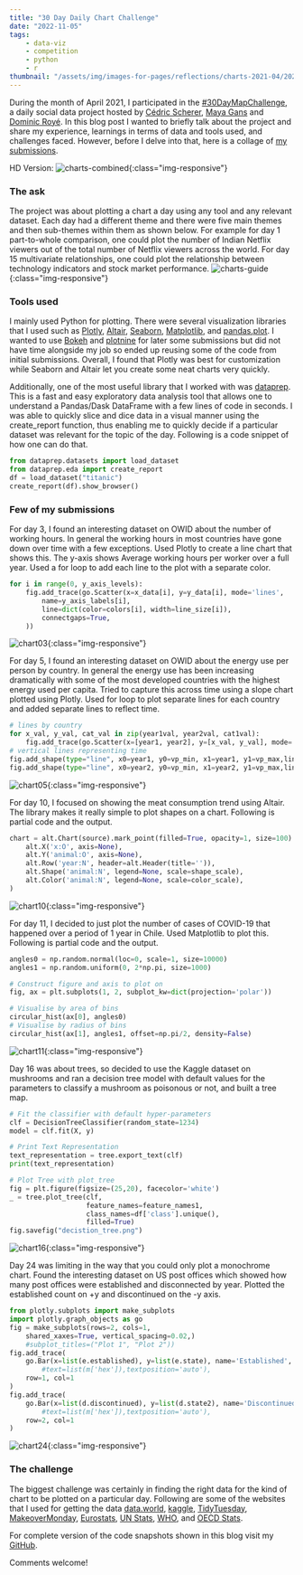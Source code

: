 ```yaml
---
title: "30 Day Daily Chart Challenge"
date: "2022-11-05"
tags:
    - data-viz
    - competition
    - python
    - r
thumbnail: "/assets/img/images-for-pages/reflections/charts-2021-04/2021-04-Charts-Combined2.jpg"
---
```

During the month of April 2021, I participated in the [#30DayMapChallenge](https://github.com/Z3tt/30DayChartChallenge_Collection2021), a daily social data project hosted by [Cédric Scherer](https://github.com/z3tt), [Maya Gans](https://github.com/MayaGans) and [Dominic Royé](https://github.com/dominicroye). In this blog post I wanted to briefly talk about the project and share my experience, learnings in terms of data and tools used, and challenges faced. However, before I delve into that, here is a collage of [my submissions](/assets/img/images-for-pages/reflections/charts-2021-04/2021-04-Charts-Combined.png).

HD Version: ![charts-combined](/assets/img/images-for-pages/reflections/charts-2021-04/2021-04-Charts-Combined2.jpg){:class="img-responsive"}

### The ask
The project was about plotting a chart a day using any tool and any relevant dataset. Each day had a different theme and there were five main themes and then sub-themes within them as shown below. For example for day 1 part-to-whole comparison, one could plot the number of Indian Netflix viewers out of the total number of Netflix viewers across the world. For day 15 multivariate relationships, one could plot the relationship between technology indicators and stock market performance. 
![charts-guide](/assets/img/images-for-pages/reflections/charts-2021-04/2021-04-Charts-Combined3.png){:class="img-responsive"}

### Tools used
I mainly used Python for plotting. There were several visualization libraries that I used such as [Plotly](https://plotly.com/python/), [Altair](https://altair-viz.github.io/), [Seaborn](https://seaborn.pydata.org/), [Matplotlib](https://matplotlib.org/), and [pandas.plot](https://pandas.pydata.org/pandas-docs/stable/reference/api/pandas.DataFrame.plot.html). I wanted to use [Bokeh](https://docs.bokeh.org/en/latest/docs/gallery.html) and [plotnine](https://plotnine.readthedocs.io/en/stable/) for later some submissions but did not have time alongside my job so ended up reusing some of the code from initial submissions. Overall, I found that Plotly was best for customization while Seaborn and Altair let you create some neat charts very quickly.

Additionally, one of the most useful library that I worked with was [dataprep](https://pypi.org/project/dataprep/). This is a fast and easy exploratory data analysis tool that allows one to understand a Pandas/Dask DataFrame with a few lines of code in seconds. I was able to quickly slice and dice data in a visual manner using the create_report function, thus enabling me to quickly decide if a particular dataset was relevant for the topic of the day. Following is a code snippet of how one can do that. 

```python
from dataprep.datasets import load_dataset
from dataprep.eda import create_report
df = load_dataset("titanic")
create_report(df).show_browser()
```

### Few of my submissions
For day 3, I found an interesting dataset on OWID about the number of working hours. In general the working hours in most countries have gone down over time with a few exceptions. Used Plotly to create a line chart that shows this. The y-axis shows Average working hours per worker over a full year. Used a for loop to add each line to the plot with a separate color. 
```python
for i in range(0, y_axis_levels):
    fig.add_trace(go.Scatter(x=x_data[i], y=y_data[i], mode='lines',
        name=y_axis_labels[i],
        line=dict(color=colors[i], width=line_size[i]),
        connectgaps=True,
    ))
```
![chart03](/assets/img/images-for-pages/reflections/charts-2021-04/2021-04-03.png){:class="img-responsive"} 

For day 5, I found an interesting dataset on OWID about the energy use per person by country. In general the energy use has been increasing dramatically with some of the most developed countries with the highest energy used per capita. Tried to capture this across time using a slope chart plotted using Plotly. Used for loop to plot separate lines for each country and added separate lines to reflect time. 
```python
# lines by country
for x_val, y_val, cat_val in zip(year1val, year2val, cat1val):
    fig.add_trace(go.Scatter(x=[year1, year2], y=[x_val, y_val], mode='lines+markers+text', text=[cat_val, cat_val], textposition=['middle left', 'middle right'] ))
# vertical lines representing time
fig.add_shape(type="line", x0=year1, y0=vp_min, x1=year1, y1=vp_max,line=dict(color="Grey",width=2))
fig.add_shape(type="line", x0=year2, y0=vp_min, x1=year2, y1=vp_max,line=dict(color="Grey",width=2))
```
![chart05](/assets/img/images-for-pages/reflections/charts-2021-04/2021-04-05.png){:class="img-responsive"} 

For day 10, I focused on showing the meat consumption trend using Altair. The library makes it really simple to plot shapes on a chart. Following is partial code and the output. 
```python
chart = alt.Chart(source).mark_point(filled=True, opacity=1, size=100).encode(
    alt.X('x:O', axis=None),
    alt.Y('animal:O', axis=None),
    alt.Row('year:N', header=alt.Header(title='')),
    alt.Shape('animal:N', legend=None, scale=shape_scale),
    alt.Color('animal:N', legend=None, scale=color_scale),
)
```
![chart10](/assets/img/images-for-pages/reflections/charts-2021-04/2021-04-10.png){:class="img-responsive"} 

For day 11, I decided to just plot the number of cases of COVID-19 that happened over a period of 1 year in Chile. Used Matplotlib to plot this. Following is partial code and the output. 
```python
angles0 = np.random.normal(loc=0, scale=1, size=10000)
angles1 = np.random.uniform(0, 2*np.pi, size=1000)

# Construct figure and axis to plot on
fig, ax = plt.subplots(1, 2, subplot_kw=dict(projection='polar'))

# Visualise by area of bins
circular_hist(ax[0], angles0)
# Visualise by radius of bins
circular_hist(ax[1], angles1, offset=np.pi/2, density=False)
```
![chart11](/assets/img/images-for-pages/reflections/charts-2021-04/2021-04-11.png){:class="img-responsive"} 

Day 16 was about trees, so decided to use the Kaggle dataset on mushrooms and ran a decision tree model with default values for the parameters to classify a mushroom as poisonous or not, and built a  tree map. 
```python
# Fit the classifier with default hyper-parameters
clf = DecisionTreeClassifier(random_state=1234)
model = clf.fit(X, y)

# Print Text Representation
text_representation = tree.export_text(clf)
print(text_representation)

# Plot Tree with plot_tree
fig = plt.figure(figsize=(25,20), facecolor='white')
_ = tree.plot_tree(clf, 
                   feature_names=feature_names1,  
                   class_names=df['class'].unique(),
                   filled=True)
fig.savefig("decistion_tree.png")
```
![chart16](/assets/img/images-for-pages/reflections/charts-2021-04/2021-04-16.png){:class="img-responsive"} 

Day 24 was limiting in the way that you could only plot a monochrome chart. Found the interesting dataset on US post offices which showed how many post offices were established and disconnected by year. Plotted the established count on +y and discontinued on the -y axis. 
```python
from plotly.subplots import make_subplots
import plotly.graph_objects as go
fig = make_subplots(rows=2, cols=1,
    shared_xaxes=True, vertical_spacing=0.02,)
    #subplot_titles=("Plot 1", "Plot 2"))
fig.add_trace(
    go.Bar(x=list(e.established), y=list(e.state), name='Established', marker_color=chosen_color),
        #text=list(m['hex']),textposition='auto'),
    row=1, col=1
)
fig.add_trace(
    go.Bar(x=list(d.discontinued), y=list(d.state2), name='Discontinued', marker_color=chosen_color),
        #text=list(m['hex']),textposition='auto'),
    row=2, col=1
)
```
![chart24](/assets/img/images-for-pages/reflections/charts-2021-04/2021-04-24.png){:class="img-responsive"} 

### The challenge
The biggest challenge was certainly in finding the right data for the kind of chart to be plotted on a particular day. Following are some of the websites that I used for getting the data [data.world](https://data.world/), [kaggle](https://www.kaggle.com/datasets), [TidyTuesday](https://github.com/rfordatascience/tidytuesday/tree/master/data/2021), [MakeoverMonday](https://www.makeovermonday.co.uk/data/), 
[Eurostats](https://ec.europa.eu/eurostat), [UN Stats](https://unstats.un.org/home/), [WHO](https://www.who.int/data/collections), and [OECD Stats](https://stats.oecd.org/). 

For complete version of the code snapshots shown in this blog visit my [GitHub](https://github.com/vivekparasharr/Challenges-and-Competitions/tree/main/30DayChartChallenge). 

Comments welcome!